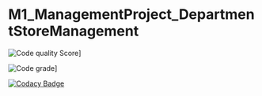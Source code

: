 # M1_ManagementProject_DepartmentStoreManagement

![Code quality Score](https://api.codiga.io/project/29934/score/svg)]




![Code grade](https://api.codiga.io/project/29934/score/svg)]




[![Codacy Badge](https://app.codacy.com/project/badge/Grade/fe056e8dda5748ffb8170af3ba408ec3)](https://www.codacy.com/gh/anjani321213/M1_ManagementProject_DepartmentStoreManagement/dashboard?utm_source=github.com&amp;utm_medium=referral&amp;utm_content=anjani321213/M1_ManagementProject_DepartmentStoreManagement&amp;utm_campaign=Badge_Grade)
